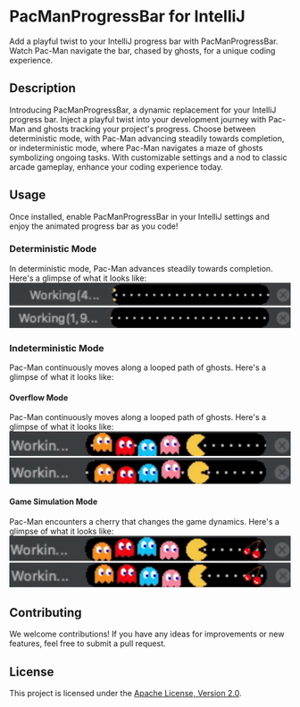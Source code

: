 # PacManProgressBar for IntelliJ
Add a playful twist to your IntelliJ progress bar with PacManProgressBar. Watch Pac-Man navigate the bar, chased by ghosts, for a unique coding experience.

## Description
Introducing PacManProgressBar, a dynamic replacement for your IntelliJ progress bar. Inject a playful twist into your development journey with Pac-Man and 
ghosts tracking your project's progress. Choose between deterministic mode, with Pac-Man advancing steadily towards completion, or indeterministic mode, where 
Pac-Man navigates a maze of ghosts symbolizing ongoing tasks. With customizable settings and a nod to classic arcade gameplay, enhance your coding experience 
today.

## Usage
Once installed, enable PacManProgressBar in your IntelliJ settings and enjoy the animated progress bar as you code!

### Deterministic Mode
In deterministic mode, Pac-Man advances steadily towards completion. Here's a glimpse of what it looks like:
![Deterministic Mode with animated Dots](./readMeImages/DBarAD.gif)
![Deterministic Mode without animated Dots](./readMeImages/DBarNAD.gif)

### Indeterministic Mode
Pac-Man continuously moves along a looped path of ghosts. Here's a glimpse of what it looks like:

#### Overflow Mode
Pac-Man continuously moves along a looped path of ghosts. Here's a glimpse of what it looks like:
![Overflow Mode with animated Dots](./readMeImages/IBarAD.gif)
![Overflow Mode without animated Dots](./readMeImages/IBarNAD.gif)

#### Game Simulation Mode
Pac-Man encounters a cherry that changes the game dynamics. Here's a glimpse of what it looks like:
![Game Simulation Mode with animated Dots](./readMeImages/IBar2AD.gif)
![Game Simulation Mode without animated Dots](./readMeImages/IBar2NAD.gif)

## Contributing
We welcome contributions! If you have any ideas for improvements or new features, feel free to submit a pull request.

## License
This project is licensed under the [Apache License, Version 2.0](LICENSE).